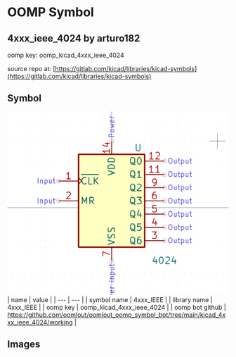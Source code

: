 # OOMP Symbol  
## 4xxx_ieee_4024  by arturo182  
  
oomp key: oomp_kicad_4xxx_ieee_4024  
  
source repo at: [https://gitlab.com/kicad/libraries/kicad-symbols](https://gitlab.com/kicad/libraries/kicad-symbols)  
## Symbol  
  
[![working.png](working_600.png)](working.png)  
| name | value | 
| --- | --- | 
| symbol name | 4xxx_IEEE | 
| library name | 4xxx_IEEE | 
| oomp key | oomp_kicad_4xxx_ieee_4024 | 
| oomp bot github | https://github.com/oomlout/oomlout_oomp_symbol_bot/tree/main/kicad_4xxx_ieee_4024/working | 
## Images  
